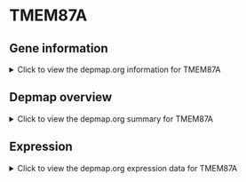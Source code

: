 <h1>TMEM87A</h1>

<h2>Gene information</h2>
<details>
  <summary>Click to view the depmap.org information for TMEM87A</summary>
  <p><a href="https://depmap.org/portal/gene/TMEM87A?tab=about" target="_BLANK">Open page in a new tab...</a></p>
  <iframe src="https://depmap.org/portal/gene/TMEM87A?tab=about" style="border:none;width:100%;height:800px"></iframe>
</details>

<h2>Depmap overview</h2>
<details>
  <summary>Click to view the depmap.org summary for TMEM87A</summary>
  <p><a href="https://depmap.org/portal/gene/TMEM87A?tab=overview" target="_BLANK">Open page in a new tab...</a></p>
  <iframe src="https://depmap.org/portal/gene/TMEM87A?tab=overview" style="border:none;width:100%;height:800px"></iframe>
</details>

<h2>Expression</h2>
<details>
  <summary>Click to view the depmap.org expression data for TMEM87A</summary>
  <p><a href="https://depmap.org/portal/gene/TMEM87A?tab=characterization" target="_BLANK">Open page in a new tab...</a></p>
  <iframe src="https://depmap.org/portal/gene/TMEM87A?tab=characterization" style="border:none;width:100%;height:800px"></iframe>
</details>


<!--
<h2>Reactome Pathway diagram</h2>
<details>
  <summary>Click to view the Reactome pathway for TMEM87A</summary>
  <p><a href="PURL" target="_BLANK">Open page in a new tab...</a></p>
  PNAME
</details>
-->


